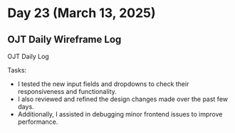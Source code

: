 # Day 23 (March 13, 2025)

## OJT Daily Wireframe Log
OJT Daily Log

Tasks:
- I tested the new input fields and dropdowns to check their responsiveness and functionality.
- I also reviewed and refined the design changes made over the past few days.
- Additionally, I assisted in debugging minor frontend issues to improve performance.
